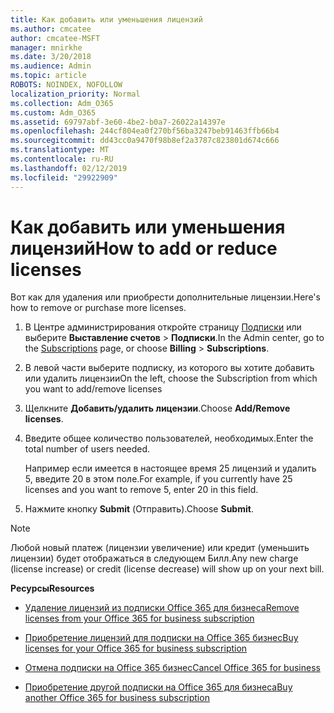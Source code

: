 ```yaml
---
title: Как добавить или уменьшения лицензий
ms.author: cmcatee
author: cmcatee-MSFT
manager: mnirkhe
ms.date: 3/20/2018
ms.audience: Admin
ms.topic: article
ROBOTS: NOINDEX, NOFOLLOW
localization_priority: Normal
ms.collection: Adm_O365
ms.custom: Adm_O365
ms.assetid: 69797abf-3e60-4be2-b0a7-26022a14397e
ms.openlocfilehash: 244cf804ea0f270bf56ba3247beb91463ffb66b4
ms.sourcegitcommit: dd43cc0a9470f98b8ef2a3787c823801d674c666
ms.translationtype: MT
ms.contentlocale: ru-RU
ms.lasthandoff: 02/12/2019
ms.locfileid: "29922909"
---
```

# <a name="how-to-add-or-reduce-licenses"></a><span data-ttu-id="730f3-102">Как добавить или уменьшения лицензий</span><span class="sxs-lookup"><span data-stu-id="730f3-102">How to add or reduce licenses</span></span>

<span data-ttu-id="730f3-103">Вот как для удаления или приобрести дополнительные лицензии.</span><span class="sxs-lookup"><span data-stu-id="730f3-103">Here's how to remove or purchase more licenses.</span></span>
  
1. <span data-ttu-id="730f3-104">В Центре администрирования откройте страницу [Подписки](https://go.microsoft.com/fwlink/p/?linkid=842054) или выберите **Выставление счетов** \> **Подписки**.</span><span class="sxs-lookup"><span data-stu-id="730f3-104">In the Admin center, go to the [Subscriptions](https://go.microsoft.com/fwlink/p/?linkid=842054) page, or choose **Billing** \> **Subscriptions**.</span></span>
    
2. <span data-ttu-id="730f3-105">В левой части выберите подписку, из которого вы хотите добавить или удалить лицензии</span><span class="sxs-lookup"><span data-stu-id="730f3-105">On the left, choose the Subscription from which you want to add/remove licenses</span></span>
    
3. <span data-ttu-id="730f3-106">Щелкните **Добавить/удалить лицензии**.</span><span class="sxs-lookup"><span data-stu-id="730f3-106">Choose **Add/Remove licenses**.</span></span>
    
4. <span data-ttu-id="730f3-107">Введите общее количество пользователей, необходимых.</span><span class="sxs-lookup"><span data-stu-id="730f3-107">Enter the total number of users needed.</span></span>
    
    <span data-ttu-id="730f3-108">Например если имеется в настоящее время 25 лицензий и удалить 5, введите 20 в этом поле.</span><span class="sxs-lookup"><span data-stu-id="730f3-108">For example, if you currently have 25 licenses and you want to remove 5, enter 20 in this field.</span></span>
    
5. <span data-ttu-id="730f3-109">Нажмите кнопку **Submit** (Отправить).</span><span class="sxs-lookup"><span data-stu-id="730f3-109">Choose **Submit**.</span></span>
    
> [!NOTE]
> <span data-ttu-id="730f3-110">Любой новый платеж (лицензии увеличение) или кредит (уменьшить лицензии) будет отображаться в следующем Билл.</span><span class="sxs-lookup"><span data-stu-id="730f3-110">Any new charge (license increase) or credit (license decrease) will show up on your next bill.</span></span> 
  
 <span data-ttu-id="730f3-111">**Ресурсы**</span><span class="sxs-lookup"><span data-stu-id="730f3-111">**Resources**</span></span>
  
- [<span data-ttu-id="730f3-112">Удаление лицензий из подписки Office 365 для бизнеса</span><span class="sxs-lookup"><span data-stu-id="730f3-112">Remove licenses from your Office 365 for business subscription</span></span>](https://support.office.com/article/9c64d127-e2dd-4ecc-81f5-2f87e5a74803)
    
- [<span data-ttu-id="730f3-113">Приобретение лицензий для подписки на Office 365 бизнес</span><span class="sxs-lookup"><span data-stu-id="730f3-113">Buy licenses for your Office 365 for business subscription</span></span>](https://support.office.com/article/36081d8d-b3fa-4948-8c34-e217bba825e1)
    
- [<span data-ttu-id="730f3-114">Отмена подписки на Office 365 бизнес</span><span class="sxs-lookup"><span data-stu-id="730f3-114">Cancel Office 365 for business</span></span>](https://support.office.com/article/b1bc0bef-4608-4601-813a-cdd9f746709a)
    
- [<span data-ttu-id="730f3-115">Приобретение другой подписки на Office 365 для бизнеса</span><span class="sxs-lookup"><span data-stu-id="730f3-115">Buy another Office 365 for business subscription</span></span>](https://support.office.com/article/fab3b86c-3359-4042-8692-5d4dc7550b7c)
    

